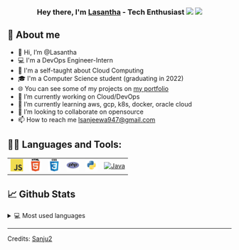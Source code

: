 <h3 align="center">Hey there, I'm <a href="https://sanju2.github.io/">Lasantha</a> - Tech Enthusiast <img
    src="https://media.giphy.com/media/hvRJCLFzcasrR4ia7z/giphy.gif" width="28"> <img
    src="https://emojis.slackmojis.com/emojis/images/1531849430/4246/blob-sunglasses.gif?1531849430" width="28" /></h3>

## 📖 About me

* 👋 Hi, I’m @Lasantha
* 💻 I'm a DevOps Engineer-Intern
* 🎨 I'm a self-taught about Cloud Computing
* 🎓 I'm a Computer Science student (graduating in 2022)
* 🌐 You can see some of my projects on [my portfolio](https://sanju2.github.io/)
* 👀 I’m currently working on Cloud/DevOps
* 🌱 I’m currently learning aws, gcp, k8s, docker, oracle cloud
* 💞️ I’m looking to collaborate on opensource
* 📫 How to reach me lsanjeewa947@gmail.com

## 👨‍💻 Languages and Tools:

<table>
  <tbody>
    <tr>
      <td><a href="#"><img alt="JavaScript" title="JavaScript" height="28px"
            src="https://raw.githubusercontent.com/github/explore/80688e429a7d4ef2fca1e82350fe8e3517d3494d/topics/javascript/javascript.png" /></a>
      </td>
      <td><a href="#"><img alt="HTML5" title="HTML5" height="28px"
            src="https://raw.githubusercontent.com/github/explore/80688e429a7d4ef2fca1e82350fe8e3517d3494d/topics/html/html.png" /></a>
      </td>
      <td><a href="#"><img alt="CSS3" title="CSS3" height="28px"
            src="https://raw.githubusercontent.com/github/explore/80688e429a7d4ef2fca1e82350fe8e3517d3494d/topics/css/css.png" /></a>
      </td>
      <td><a href="#"><img alt="PHP" title="PHP" height="28px"
            src="https://raw.githubusercontent.com/github/explore/80688e429a7d4ef2fca1e82350fe8e3517d3494d/topics/php/php.png" /></a>
      </td>
      <td><a href="#"><img alt="Python" title="Python" height="28px"
            src="https://raw.githubusercontent.com/github/explore/80688e429a7d4ef2fca1e82350fe8e3517d3494d/topics/python/python.png" /></a>
      </td>
      <td><a href="#"><img alt="Java" title="Java" height="28px"
            src="https://img.icons8.com/color/48/000000/java-coffee-cup-logo.png" /></a></td>
    </tr>
  </tbody>
</table>

## 📈 Github Stats

<details>
  <summary>💻 Most used languages</summary>
  <br />
  <a href="https://github.com/anuraghazra/github-readme-stats"><img alt="DenverCoder1's Top Languages"
      src="https://github-readme-stats.vercel.app/api/top-langs/?username=DenverCoder1&langs_count=10&layout=compact#" /></a>
  <br />
  <b>Note:</b> This chart is only a metric of which languages my public code on GitHub consists of and does not reflect
  my experience or skill level.
</details>

-----
Credits: [Sanju2](https://sanju2.github.io/)
